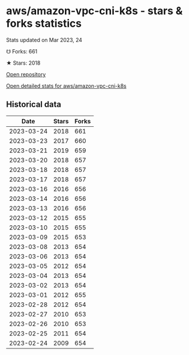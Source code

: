 # aws/amazon-vpc-cni-k8s - stars & forks statistics

Stats updated on Mar 2023, 24

☋ Forks: 661

★ Stars: 2018

[Open repository](https://github.com/aws/amazon-vpc-cni-k8s)

[Open detailed stats for aws/amazon-vpc-cni-k8s](https://reviewgithub.com/rep/aws/amazon-vpc-cni-k8s)

## Historical data
| Date | Stars | Forks |
|------|-------|-------|
| 2023-03-24 | 2018 | 661 | 
| 2023-03-23 | 2017 | 660 | 
| 2023-03-21 | 2019 | 659 | 
| 2023-03-20 | 2018 | 657 | 
| 2023-03-18 | 2018 | 657 | 
| 2023-03-17 | 2018 | 657 | 
| 2023-03-16 | 2016 | 656 | 
| 2023-03-14 | 2016 | 656 | 
| 2023-03-13 | 2016 | 656 | 
| 2023-03-12 | 2015 | 655 | 
| 2023-03-10 | 2015 | 655 | 
| 2023-03-09 | 2015 | 653 | 
| 2023-03-08 | 2013 | 654 | 
| 2023-03-06 | 2013 | 654 | 
| 2023-03-05 | 2012 | 654 | 
| 2023-03-04 | 2013 | 654 | 
| 2023-03-02 | 2013 | 654 | 
| 2023-03-01 | 2012 | 655 | 
| 2023-02-28 | 2012 | 654 | 
| 2023-02-27 | 2010 | 653 | 
| 2023-02-26 | 2010 | 653 | 
| 2023-02-25 | 2011 | 654 | 
| 2023-02-24 | 2009 | 654 | 

